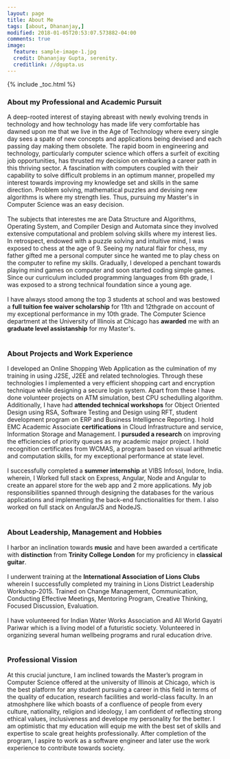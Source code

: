 ```yaml
---
layout: page
title: About Me
tags: [about, Dhananjay,]
modified: 2018-01-05T20:53:07.573882-04:00
comments: true
image:
  feature: sample-image-1.jpg
  credit: Dhananjay Gupta, serenity.
  creditlink: //dgupta.us
---
```

{% include _toc.html %}
### About my Professional and Academic Pursuit
A deep-rooted interest of staying abreast with newly evolving trends in technology and how technology has made life very comfortable has dawned upon me that we live in the Age of Technology where every single day sees a spate of new concepts and applications being devised and each passing day making them obsolete. The rapid boom in engineering and technology, particularly computer science which offers a surfeit of exciting job opportunities, has thrusted my decision on embarking a career path in this thriving sector. A fascination with computers coupled with their capability to solve difficult problems in an optimum manner, propelled my interest towards improving my knowledge set and skills in the same direction. Problem solving, mathematical puzzles and devising new algorithms is where my strength lies. Thus, pursuing my Master's in Computer Science was an easy decision. <br><br/>
The subjects that interestes me are Data Structure and Algorithms, Operating System, and Compiler Design and Automata since they involved extensive computational and problem solving skills where my interest lies. In retrospect, endowed with a puzzle solving and intuitive mind, I was exposed to chess at the age of 9. Seeing my natural flair for chess, my father gifted me a personal computer since he wanted me to play chess on the computer to refine my skills. Gradually, I developed a penchant towards playing mind games on computer and soon started coding simple games. Since our curriculum included programming languages from 6th grade, I was exposed to a strong technical foundation since a young age. <br><br/>
I have always stood among the top 3 students at school and was bestowed a **full tuition fee waiver scholarship** for 11th and 12thgrade on account of my exceptional performance in my 10th grade. The Computer Science department at the University of Illinois at Chicago has **awarded** me with an **graduate level assistanship** for my Master's. <br/><br/>
### About Projects and Work Experience 
I developed an Online Shopping Web Application as the culmination of my training in using J2SE, J2EE and related technologies. Through these technologies I implemented a very efficient shopping cart and encryption technique while designing a secure login system. Apart from these I have done volunteer projects on ATM simulation, best CPU schedulling algorithm. Additionally, I have had **attended technical workshops** for Object Oriented Design using RSA, Software Testing and Design using RFT, student development program on ERP and Business Intelligence Reporting. I hold EMC Academic Associate **certifications** in Cloud Infrastructure and service, Information Storage and Management. I **pursuded a research** on improving the efficiencies of priority queues as my academic major project. I hold recognition certificates from WCMAS, a program based on visual arithmetic and computation skills, for my exceptional performance at state level.<br/><br/>
I successfully completed a **summer internship** at VIBS Infosol, Indore, India. wherein, I Worked full stack on Express, Angular, Node and Angular to create an apparel store for the web app and 2 more applications. My job responsibilities spanned through designing the databases for the various applications and implementing the back-end functionalities for them. I also worked on full stack on AngularJS and NodeJS. <br/> <br/>

### About Leadership, Management and Hobbies
I harbor an inclination towards **music** and have been awarded a certificate with **distinction** from **Trinity College London** for my proficiency in **classical guitar**.<br/><br/>
I underwent training at the **International Association of Lions Clubs** wherein I successfully completed my training in Lions District Leadership Workshop-2015. Trained on Change Management, Communication, Conducting Effective Meetings, Mentoring Program,
Creative Thinking, Focused Discussion, Evaluation.<br/><br/>
I have volunteered for Indian Water Works Association and All World Gayatri Pariwar which is a living model of a futuristic society. Volunteered in organizing several human wellbeing programs and rural education drive.<br/><br/> 

### Professional Vission
At this crucial juncture, I am inclined towards the Master’s program in Computer Science offered at the university of Illinois at Chicago, which is the best platform for any student pursuing a career in this field in terms of the quality of education, research facilities and world-class faculty. In an atmoshphere like which boasts of a confluence of people from every culture, nationality, religion and ideology, I am confident of reflecting strong ethical values, inclusiveness and develope my personality for the better. I am optimistic that my education will equip me with the best set of skills and expertise to scale great heights professionally. After completion of the program, I aspire to work as a software engineer and later use the work experience to contribute towards society.
